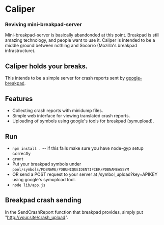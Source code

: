# Caliper

### Reviving mini-breakpad-server

Mini-breakpad-server is basically abandonded at this point.  Breakpad is still amazing technology, and people want to use it.  Caliper is intended to be a middle ground between nothing and Socorro (Mozilla's breakpad infrastructure).

## Caliper holds your breaks.

This intends to be a simple server for crash reports sent by
[google-breakpad](https://code.google.com/p/google-breakpad/).


## Features

* Collecting crash reports with minidump files.
* Simple web interface for viewing translated crash reports.
* Uploading of symbols using google's tools for breakpad (symupload).

## Run

* `npm install .` -- if this fails make sure you have node-gyp setup correctly
* `grunt`
* Put your breakpad symbols under `pool/symbols/PDBNAME/PDBUNIQUEIDENTIFIER/PDBNAMEASSYM`
* OR send a POST request to your server at /symbol_upload?key=APIKEY using google's symupload tool.
* `node lib/app.js`

## Breakpad crash sending

In the SendCrashReport function that breakpad provides, simply put "http://your.site/crash_upload".
